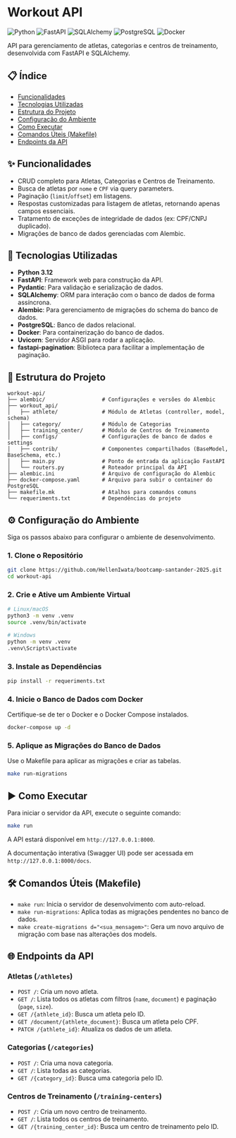 # Workout API

![Python](https://img.shields.io/badge/Python-3.12-3776AB?style=for-the-badge&logo=python)
![FastAPI](https://img.shields.io/badge/FastAPI-0.116.1-009688?style=for-the-badge&logo=fastapi)
![SQLAlchemy](https://img.shields.io/badge/SQLAlchemy-2.0-D71F00?style=for-the-badge&logo=sqlalchemy)
![PostgreSQL](https://img.shields.io/badge/PostgreSQL-11-336791?style=for-the-badge&logo=postgresql)
![Docker](https://img.shields.io/badge/Docker-blue?style=for-the-badge&logo=docker)

API para gerenciamento de atletas, categorias e centros de treinamento, desenvolvida com FastAPI e SQLAlchemy.

## 📋 Índice

- [Funcionalidades](#-funcionalidades)
- [Tecnologias Utilizadas](#-tecnologias-utilizadas)
- [Estrutura do Projeto](#-estrutura-do-projeto)
- [Configuração do Ambiente](#-configuração-do-ambiente)
- [Como Executar](#-como-executar)
- [Comandos Úteis (Makefile)](#-comandos-úteis-makefile)
- [Endpoints da API](#-endpoints-da-api)

## ✨ Funcionalidades

- CRUD completo para Atletas, Categorias e Centros de Treinamento.
- Busca de atletas por `nome` e `CPF` via query parameters.
- Paginação (`limit`/`offset`) em listagens.
- Respostas customizadas para listagem de atletas, retornando apenas campos essenciais.
- Tratamento de exceções de integridade de dados (ex: CPF/CNPJ duplicado).
- Migrações de banco de dados gerenciadas com Alembic.

## 🚀 Tecnologias Utilizadas

- **Python 3.12**
- **FastAPI**: Framework web para construção da API.
- **Pydantic**: Para validação e serialização de dados.
- **SQLAlchemy**: ORM para interação com o banco de dados de forma assíncrona.
- **Alembic**: Para gerenciamento de migrações do schema do banco de dados.
- **PostgreSQL**: Banco de dados relacional.
- **Docker**: Para containerização do banco de dados.
- **Uvicorn**: Servidor ASGI para rodar a aplicação.
- **fastapi-pagination**: Biblioteca para facilitar a implementação de paginação.

## 📁 Estrutura do Projeto

```
workout-api/
├── alembic/                  # Configurações e versões do Alembic
├── workout_api/
│   ├── athlete/              # Módulo de Atletas (controller, model, schema)
│   ├── category/             # Módulo de Categorias
│   ├── training_center/      # Módulo de Centros de Treinamento
│   ├── configs/              # Configurações de banco de dados e settings
│   ├── contrib/              # Componentes compartilhados (BaseModel, BaseSchema, etc.)
│   ├── main.py               # Ponto de entrada da aplicação FastAPI
│   └── routers.py            # Roteador principal da API
├── alembic.ini               # Arquivo de configuração do Alembic
├── docker-compose.yaml       # Arquivo para subir o container do PostgreSQL
├── makefile.mk               # Atalhos para comandos comuns
└── requeriments.txt          # Dependências do projeto
```

## ⚙️ Configuração do Ambiente

Siga os passos abaixo para configurar o ambiente de desenvolvimento.

### 1. Clone o Repositório

```bash
git clone https://github.com/HellenIwata/bootcamp-santander-2025.git
cd workout-api
```

### 2. Crie e Ative um Ambiente Virtual

```bash
# Linux/macOS
python3 -m venv .venv
source .venv/bin/activate

# Windows
python -m venv .venv
.venv\Scripts\activate
```

### 3. Instale as Dependências

```bash
pip install -r requeriments.txt
```

### 4. Inicie o Banco de Dados com Docker

Certifique-se de ter o Docker e o Docker Compose instalados.

```bash
docker-compose up -d
```

### 5. Aplique as Migrações do Banco de Dados

Use o Makefile para aplicar as migrações e criar as tabelas.

```bash
make run-migrations
```

## ▶️ Como Executar

Para iniciar o servidor da API, execute o seguinte comando:

```bash
make run
```

A API estará disponível em `http://127.0.0.1:8000`.

A documentação interativa (Swagger UI) pode ser acessada em `http://127.0.0.1:8000/docs`.

## 🛠️ Comandos Úteis (Makefile)

- `make run`: Inicia o servidor de desenvolvimento com auto-reload.
- `make run-migrations`: Aplica todas as migrações pendentes no banco de dados.
- `make create-migrations d="<sua_mensagem>"`: Gera um novo arquivo de migração com base nas alterações dos models.

## 🌐 Endpoints da API

### Atletas (`/athletes`)

- `POST /`: Cria um novo atleta.
- `GET /`: Lista todos os atletas com filtros (`name`, `document`) e paginação (`page`, `size`).
- `GET /{athlete_id}`: Busca um atleta pelo ID.
- `GET /document/{athlete_document}`: Busca um atleta pelo CPF.
- `PATCH /{athlete_id}`: Atualiza os dados de um atleta.

### Categorias (`/categories`)

- `POST /`: Cria uma nova categoria.
- `GET /`: Lista todas as categorias.
- `GET /{category_id}`: Busca uma categoria pelo ID.

### Centros de Treinamento (`/training-centers`)

- `POST /`: Cria um novo centro de treinamento.
- `GET /`: Lista todos os centros de treinamento.
- `GET /{training_center_id}`: Busca um centro de treinamento pelo ID.